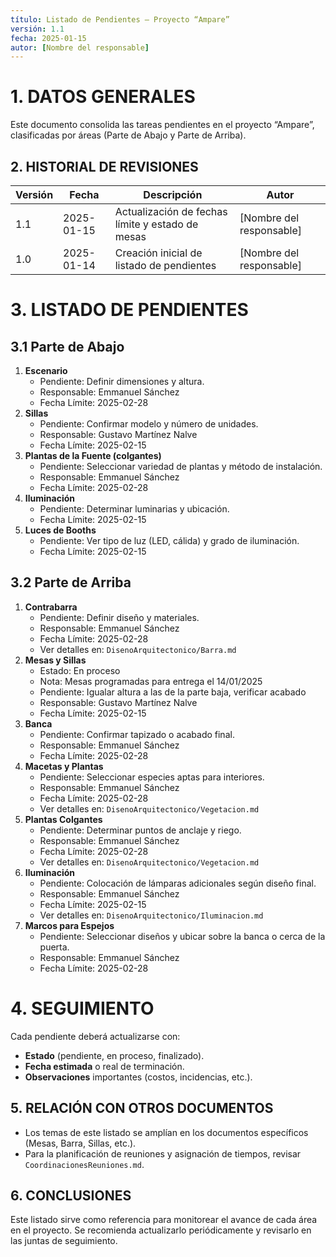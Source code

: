 ```yaml
---
título: Listado de Pendientes – Proyecto “Ampare”
versión: 1.1
fecha: 2025-01-15
autor: [Nombre del responsable]
---
```


# 1. DATOS GENERALES
Este documento consolida las tareas pendientes en el proyecto “Ampare”, clasificadas por áreas (Parte de Abajo y Parte de Arriba).

## 2. HISTORIAL DE REVISIONES
| Versión | Fecha       | Descripción                                 | Autor                  |
|---------|------------|---------------------------------------------|------------------------|
| 1.1     | 2025-01-15 | Actualización de fechas límite y estado de mesas | [Nombre del responsable] |
| 1.0     | 2025-01-14 | Creación inicial de listado de pendientes   | [Nombre del responsable] |

# 3. LISTADO DE PENDIENTES

## 3.1 Parte de Abajo
1. **Escenario**  
   - Pendiente: Definir dimensiones y altura.  
   - Responsable: Emmanuel Sánchez
   - Fecha Límite: 2025-02-28
2. **Sillas**  
   - Pendiente: Confirmar modelo y número de unidades.  
   - Responsable: Gustavo Martínez Nalve  
   - Fecha Límite: 2025-02-15
3. **Plantas de la Fuente (colgantes)**  
   - Pendiente: Seleccionar variedad de plantas y método de instalación.  
   - Responsable: Emmanuel Sánchez
   - Fecha Límite: 2025-02-28
4. **Iluminación**  
   - Pendiente: Determinar luminarias y ubicación.  
   - Fecha Límite: 2025-02-15
5. **Luces de Booths**  
   - Pendiente: Ver tipo de luz (LED, cálida) y grado de iluminación.
   - Fecha Límite: 2025-02-15

## 3.2 Parte de Arriba
1. **Contrabarra**  
   - Pendiente: Definir diseño y materiales.
   - Responsable: Emmanuel Sánchez
   - Fecha Límite: 2025-02-28
   - Ver detalles en: `DisenoArquitectonico/Barra.md`
2. **Mesas y Sillas**  
   - Estado: En proceso
   - Nota: Mesas programadas para entrega el 14/01/2025
   - Pendiente: Igualar altura a las de la parte baja, verificar acabado
   - Responsable: Gustavo Martínez Nalve
   - Fecha Límite: 2025-02-15
3. **Banca**  
   - Pendiente: Confirmar tapizado o acabado final.
   - Responsable: Emmanuel Sánchez
   - Fecha Límite: 2025-02-28
4. **Macetas y Plantas**  
   - Pendiente: Seleccionar especies aptas para interiores.
   - Responsable: Emmanuel Sánchez
   - Fecha Límite: 2025-02-28
   - Ver detalles en: `DisenoArquitectonico/Vegetacion.md`
5. **Plantas Colgantes**  
   - Pendiente: Determinar puntos de anclaje y riego.
   - Responsable: Emmanuel Sánchez
   - Fecha Límite: 2025-02-28
   - Ver detalles en: `DisenoArquitectonico/Vegetacion.md`
6. **Iluminación**  
   - Pendiente: Colocación de lámparas adicionales según diseño final.
   - Responsable: Emmanuel Sánchez
   - Fecha Límite: 2025-02-15
   - Ver detalles en: `DisenoArquitectonico/Iluminacion.md`
7. **Marcos para Espejos**  
   - Pendiente: Seleccionar diseños y ubicar sobre la banca o cerca de la puerta.
   - Responsable: Emmanuel Sánchez
   - Fecha Límite: 2025-02-28

# 4. SEGUIMIENTO
Cada pendiente deberá actualizarse con:
- **Estado** (pendiente, en proceso, finalizado).
- **Fecha estimada** o real de terminación.
- **Observaciones** importantes (costos, incidencias, etc.).

## 5. RELACIÓN CON OTROS DOCUMENTOS
- Los temas de este listado se amplían en los documentos específicos (Mesas, Barra, Sillas, etc.).
- Para la planificación de reuniones y asignación de tiempos, revisar `CoordinacionesReuniones.md`.

## 6. CONCLUSIONES
Este listado sirve como referencia para monitorear el avance de cada área en el proyecto. Se recomienda actualizarlo periódicamente y revisarlo en las juntas de seguimiento.

